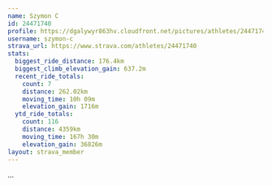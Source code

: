 ```yaml
---
name: Szymon C
id: 24471740
profile: https://dgalywyr863hv.cloudfront.net/pictures/athletes/24471740/7213253/2/large.jpg
username: szymon-c
strava_url: https://www.strava.com/athletes/24471740
stats:
  biggest_ride_distance: 176.4km
  biggest_climb_elevation_gain: 637.2m
  recent_ride_totals:
    count: 7
    distance: 262.02km
    moving_time: 10h 09m
    elevation_gain: 1716m
  ytd_ride_totals:
    count: 116
    distance: 4359km
    moving_time: 167h 30m
    elevation_gain: 36826m
layout: strava_member
--- 
```

...
